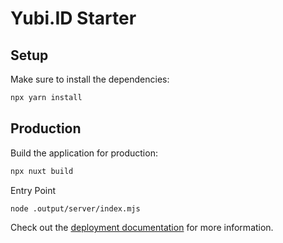 # Yubi.ID Starter

## Setup

Make sure to install the dependencies:

```bash
npx yarn install
```

## Production

Build the application for production:

```bash
npx nuxt build
```

Entry Point

```bash
node .output/server/index.mjs
```

Check out the [deployment documentation](https://nuxt.com/docs/getting-started/deployment) for more information.
